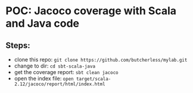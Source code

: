 # POC: Jacoco coverage with Scala and Java code

## Steps:

* clone this repo: `git clone https://github.com/butcherless/mylab.git`
* change to dir: `cd sbt-scala-java`
* get the coverage report: `sbt clean jacoco`
* open the index file: `open target/scala-2.12/jacoco/report/html/index.html`